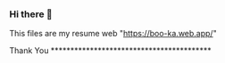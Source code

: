 ### Hi there 👋
This files are my resume web 
                       "https://boo-ka.web.app/"

Thank You *****************************************
